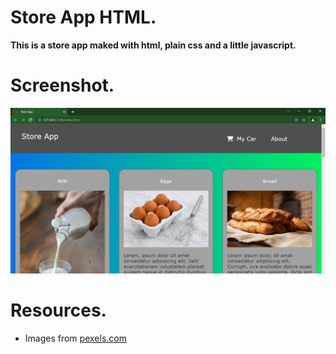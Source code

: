 # Store App HTML.

__This is a store app maked with html, plain css and a little javascript.__

# Screenshot.
![screenshot](./doc/screenshot.png)

# Resources.
* Images from [pexels.com](https://www.pexels.com)
